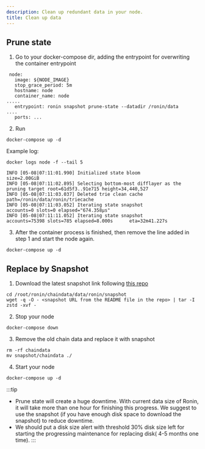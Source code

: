 ```yaml
---
description: Clean up redundant data in your node.
title: Clean up data 
---
```


## Prune state

1. Go to your docker-compose dir, adding the entrypoint for overwriting  the container entrypoint

```services:
 node:
   image: ${NODE_IMAGE}
   stop_grace_period: 5m
   hostname: node
   container_name: node
.....
   entrypoint: ronin snapshot prune-state --datadir /ronin/data
....
   ports: ...
```

2. Run

```
docker-compose up -d 
```

Example log:

```
docker logs node -f --tail 5
```

```INFO [05-08|07:11:01.909] Deep froze chain segment                 blocks=6 elapsed=44.609ms number=34,350,654 hash=9b6606..7d9887
INFO [05-08|07:11:01.990] Initialized state bloom                  size=2.00GiB
INFO [05-08|07:11:02.895] Selecting bottom-most difflayer as the pruning target root=61d5f3..91e715 height=34,440,527
INFO [05-08|07:11:03.037] Deleted trie clean cache                 path=/ronin/data/ronin/triecache
INFO [05-08|07:11:03.052] Iterating state snapshot                 accounts=0 slots=0 elapsed="674.358µs"
INFO [05-08|07:11:11.052] Iterating state snapshot                 accounts=75398 slots=785 elapsed=8.000s      eta=32m41.227s
```
3. After the container process is finished, then remove the line added in step 1 and start the node again.

```
docker-compose up -d 
```

## Replace by Snapshot 

1. Download the latest snapshot link following [this repo](https://github.com/axieinfinity/ronin-snapshot)

```mkdir -p /root/ronin/chaindata/data/ronin/snapshot
cd /root/ronin/chaindata/data/ronin/snapshot
wget -q -O - <snapshot URL from the README file in the repo> | tar -I zstd -xvf -
```

2. Stop your node

```
docker-compose down
```

3. Remove the old chain data and replace it with snapshot

```cd /root/ronin/chaindata/data/ronin
rm -rf chaindata 
mv snapshot/chaindata ./ 
```

4. Start your node

```
docker-compose up -d
```

:::tip
- Prune state will create a huge downtime. With current data size of Ronin, it will take more than one hour for finishing this progress. We suggest to use the snapshot (if you have enough disk space to download the snapshot) to reduce downtime. 
- We should put a disk size alert with threshold 30% disk size left for starting the progressing maintenance for replacing disk( 4-5 months one time).
:::
